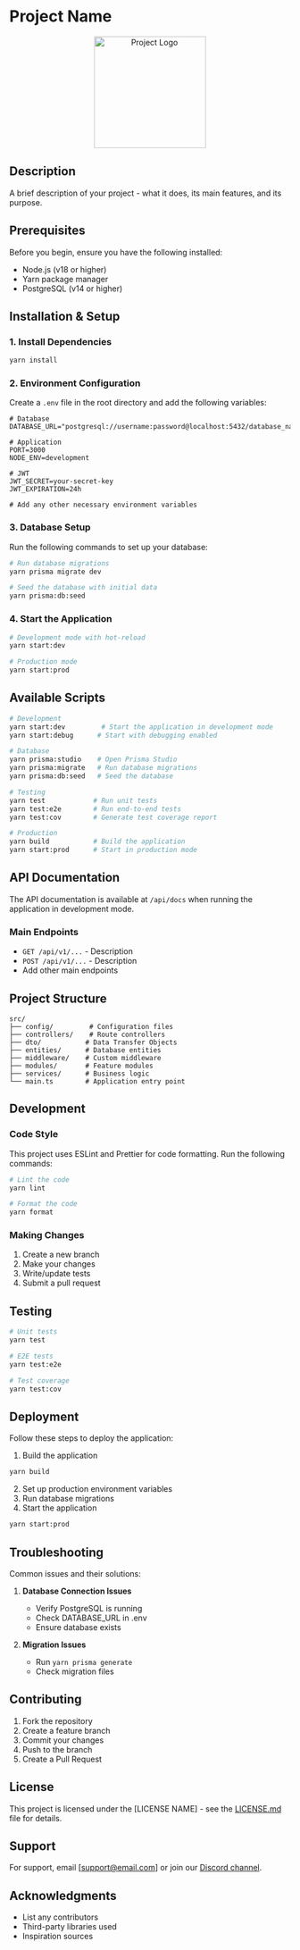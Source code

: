 # Project Name

<p align="center">
  <img src="path-to-your-logo.png" width="200" alt="Project Logo" />
</p>

## Description

A brief description of your project - what it does, its main features, and its purpose.

## Prerequisites

Before you begin, ensure you have the following installed:

- Node.js (v18 or higher)
- Yarn package manager
- PostgreSQL (v14 or higher)

## Installation & Setup

### 1. Install Dependencies

```bash
yarn install
```

### 2. Environment Configuration

Create a `.env` file in the root directory and add the following variables:

```env
# Database
DATABASE_URL="postgresql://username:password@localhost:5432/database_name"

# Application
PORT=3000
NODE_ENV=development

# JWT
JWT_SECRET=your-secret-key
JWT_EXPIRATION=24h

# Add any other necessary environment variables
```

### 3. Database Setup

Run the following commands to set up your database:

```bash
# Run database migrations
yarn prisma migrate dev

# Seed the database with initial data
yarn prisma:db:seed
```

### 4. Start the Application

```bash
# Development mode with hot-reload
yarn start:dev

# Production mode
yarn start:prod
```

## Available Scripts

```bash
# Development
yarn start:dev         # Start the application in development mode
yarn start:debug      # Start with debugging enabled

# Database
yarn prisma:studio    # Open Prisma Studio
yarn prisma:migrate   # Run database migrations
yarn prisma:db:seed   # Seed the database

# Testing
yarn test            # Run unit tests
yarn test:e2e        # Run end-to-end tests
yarn test:cov        # Generate test coverage report

# Production
yarn build           # Build the application
yarn start:prod      # Start in production mode
```

## API Documentation

The API documentation is available at `/api/docs` when running the application in development mode.

### Main Endpoints

- `GET /api/v1/...` - Description
- `POST /api/v1/...` - Description
- Add other main endpoints

## Project Structure

```
src/
├── config/         # Configuration files
├── controllers/    # Route controllers
├── dto/           # Data Transfer Objects
├── entities/      # Database entities
├── middleware/    # Custom middleware
├── modules/       # Feature modules
├── services/      # Business logic
└── main.ts        # Application entry point
```

## Development

### Code Style

This project uses ESLint and Prettier for code formatting. Run the following commands:

```bash
# Lint the code
yarn lint

# Format the code
yarn format
```

### Making Changes

1. Create a new branch
2. Make your changes
3. Write/update tests
4. Submit a pull request

## Testing

```bash
# Unit tests
yarn test

# E2E tests
yarn test:e2e

# Test coverage
yarn test:cov
```

## Deployment

Follow these steps to deploy the application:

1. Build the application

```bash
yarn build
```

2. Set up production environment variables
3. Run database migrations
4. Start the application

```bash
yarn start:prod
```

## Troubleshooting

Common issues and their solutions:

1. **Database Connection Issues**

   - Verify PostgreSQL is running
   - Check DATABASE_URL in .env
   - Ensure database exists

2. **Migration Issues**
   - Run `yarn prisma generate`
   - Check migration files

## Contributing

1. Fork the repository
2. Create a feature branch
3. Commit your changes
4. Push to the branch
5. Create a Pull Request

## License

This project is licensed under the [LICENSE NAME] - see the [LICENSE.md](LICENSE.md) file for details.

## Support

For support, email [support@email.com] or join our [Discord channel](link-to-discord).

## Acknowledgments

- List any contributors
- Third-party libraries used
- Inspiration sources
